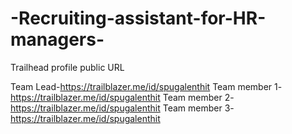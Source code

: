 # -Recruiting-assistant-for-HR-managers-

Trailhead profile public URL 

Team Lead-https://trailblazer.me/id/spugalenthit
Team member 1-https://trailblazer.me/id/spugalenthit
Team member 2-https://trailblazer.me/id/spugalenthit
Team member 3-https://trailblazer.me/id/spugalenthit
